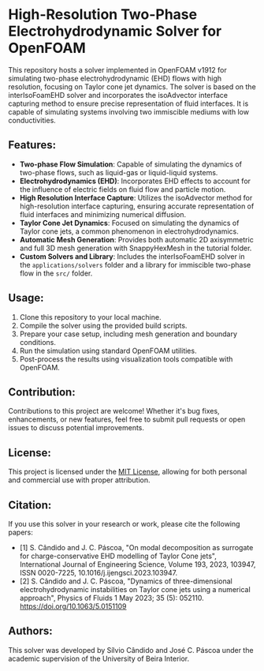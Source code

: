 # High-Resolution Two-Phase Electrohydrodynamic Solver for OpenFOAM

This repository hosts a solver implemented in OpenFOAM v1912 for simulating two-phase electrohydrodynamic (EHD) flows with high resolution, focusing on Taylor cone jet dynamics. The solver is based on the interIsoFoamEHD solver and incorporates the isoAdvector interface capturing method to ensure precise representation of fluid interfaces. It is capable of simulating systems involving two immiscible mediums with low conductivities.

## Features:
- **Two-phase Flow Simulation**: Capable of simulating the dynamics of two-phase flows, such as liquid-gas or liquid-liquid systems.
- **Electrohydrodynamics (EHD)**: Incorporates EHD effects to account for the influence of electric fields on fluid flow and particle motion.
- **High Resolution Interface Capture**: Utilizes the isoAdvector method for high-resolution interface capturing, ensuring accurate representation of fluid interfaces and minimizing numerical diffusion.
- **Taylor Cone Jet Dynamics**: Focused on simulating the dynamics of Taylor cone jets, a common phenomenon in electrohydrodynamics.
- **Automatic Mesh Generation**: Provides both automatic 2D axisymmetric and full 3D mesh generation with SnappyHexMesh in the tutorial folder.
- **Custom Solvers and Library**: Includes the interIsoFoamEHD solver in the `applications/solvers` folder and a library for immiscible two-phase flow in the `src/` folder.

## Usage:
1. Clone this repository to your local machine.
2. Compile the solver using the provided build scripts.
3. Prepare your case setup, including mesh generation and boundary conditions.
4. Run the simulation using standard OpenFOAM utilities.
5. Post-process the results using visualization tools compatible with OpenFOAM.

## Contribution:
Contributions to this project are welcome! Whether it's bug fixes, enhancements, or new features, feel free to submit pull requests or open issues to discuss potential improvements.

## License:
This project is licensed under the [MIT License](LICENSE), allowing for both personal and commercial use with proper attribution.

## Citation:
If you use this solver in your research or work, please cite the following papers:
- [1] S. Cândido and J. C. Páscoa, "On modal decomposition as surrogate for charge-conservative EHD modelling of Taylor Cone jets", International Journal of Engineering Science, Volume 193, 2023, 103947, ISSN 0020-7225, 10.1016/j.ijengsci.2023.103947.
- [2] S. Cândido and J. C. Páscoa, "Dynamics of three-dimensional electrohydrodynamic instabilities on Taylor cone jets using a numerical approach", Physics of Fluids 1 May 2023; 35 (5): 052110. https://doi.org/10.1063/5.0151109 

## Authors:
This solver was developed by Sílvio Cândido and José C. Páscoa under the academic supervision of the University of Beira Interior.

